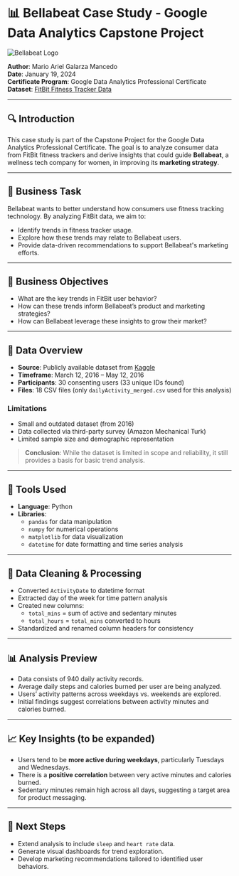 # 📊 Bellabeat Case Study - Google Data Analytics Capstone Project

![Bellabeat Logo](Bellabeat.png)

**Author**: Mario Ariel Galarza Mancedo  
**Date**: January 19, 2024  
**Certificate Program**: Google Data Analytics Professional Certificate  
**Dataset**: [FitBit Fitness Tracker Data](https://www.kaggle.com/datasets/arashnic/fitbit)

---

## 🔍 Introduction

This case study is part of the Capstone Project for the Google Data Analytics Professional Certificate. The goal is to analyze consumer data from FitBit fitness trackers and derive insights that could guide **Bellabeat**, a wellness tech company for women, in improving its **marketing strategy**.

---

## 🧠 Business Task

Bellabeat wants to better understand how consumers use fitness tracking technology. By analyzing FitBit data, we aim to:

- Identify trends in fitness tracker usage.
- Explore how these trends may relate to Bellabeat users.
- Provide data-driven recommendations to support Bellabeat's marketing efforts.

---

## 🎯 Business Objectives

- What are the key trends in FitBit user behavior?
- How can these trends inform Bellabeat’s product and marketing strategies?
- How can Bellabeat leverage these insights to grow their market?

---

## 📁 Data Overview

- **Source**: Publicly available dataset from [Kaggle](https://www.kaggle.com/datasets/arashnic/fitbit)
- **Timeframe**: March 12, 2016 – May 12, 2016
- **Participants**: 30 consenting users (33 unique IDs found)
- **Files**: 18 CSV files (only `dailyActivity_merged.csv` used for this analysis)

### Limitations

- Small and outdated dataset (from 2016)
- Data collected via third-party survey (Amazon Mechanical Turk)
- Limited sample size and demographic representation

> **Conclusion**: While the dataset is limited in scope and reliability, it still provides a basis for basic trend analysis.

---

## 🧰 Tools Used

- **Language**: Python
- **Libraries**:
  - `pandas` for data manipulation
  - `numpy` for numerical operations
  - `matplotlib` for data visualization
  - `datetime` for date formatting and time series analysis

---

## 🧹 Data Cleaning & Processing

- Converted `ActivityDate` to datetime format
- Extracted day of the week for time pattern analysis
- Created new columns:
  - `total_mins` = sum of active and sedentary minutes
  - `total_hours` = `total_mins` converted to hours
- Standardized and renamed column headers for consistency

---

## 📊 Analysis Preview

- Data consists of 940 daily activity records.
- Average daily steps and calories burned per user are being analyzed.
- Users’ activity patterns across weekdays vs. weekends are explored.
- Initial findings suggest correlations between activity minutes and calories burned.

---

## 📈 Key Insights (to be expanded)

- Users tend to be **more active during weekdays**, particularly Tuesdays and Wednesdays.
- There is a **positive correlation** between very active minutes and calories burned.
- Sedentary minutes remain high across all days, suggesting a target area for product messaging.

---

## 🧩 Next Steps

- Extend analysis to include `sleep` and `heart rate` data.
- Generate visual dashboards for trend exploration.
- Develop marketing recommendations tailored to identified user behaviors.



